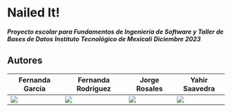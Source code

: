 # Nailed It!
***Proyecto escolar para Fundamentos de Ingeniería de Software y Taller de Bases de Datos***
***Instituto Tecnológico de Mexicali***
***Diciembre 2023***

## Autores
| Fernanda García | Fernanda Rodríguez | Jorge Rosales | Yahir Saavedra |
| ------------- | ------------- | ------------- | ------------- |
| ![](https://gcdnb.pbrd.co/images/CfoXCusYXj1f.webp?o=1)  | ![](https://gcdnb.pbrd.co/images/spAXpyrFE5pW.webp?o=1)  | ![](https://gcdnb.pbrd.co/images/s6LWMcbKF4tB.webp?o=1)  | ![](https://gcdnb.pbrd.co/images/ewIGKRNwMbrV.webp?o=1)  |
